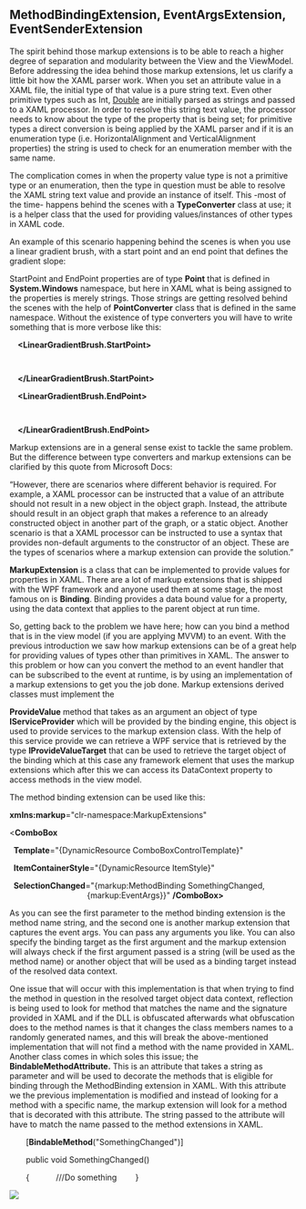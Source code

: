 ﻿
## MethodBindingExtension, EventArgsExtension, EventSenderExtension

The spirit behind those markup extensions is to be able to reach a higher degree of separation and modularity between the View and the ViewModel. Before addressing the idea behind those markup extensions, let us clarify a little bit how the XAML parser work. When you set an attribute value in a XAML file, the initial type of that value is a pure string text. Even other primitive types such as Int, [Double](https://docs.microsoft.com/en-us/dotnet/api/system.double) are initially parsed as strings and passed to a XAML processor. In order to resolve this string text value, the processor needs to know about the type of the property that is being set; for primitive types a direct conversion is being applied by the XAML parser and if it is an enumeration type (i.e. HorizontalAlignment and VerticalAlignment properties) the string is used to check for an enumeration member with the same name. 

The complication comes in when the property value type is not a primitive type or an enumeration, then the type in question must be able to resolve the XAML string text value and provide an instance of itself. This -most of the time- happens behind the scenes with a **TypeConverter** class at use; it is a helper class that the used for providing values/instances of other types in XAML code. 

An example of this scenario happening behind the scenes is when you use a linear gradient brush, with a start point and an end point that defines the gradient slope:

**<LinearGradientBrush StartPoint="0,0" EndPoint="1,1"/>**


StartPoint and EndPoint properties are of type **Point** that is defined in **System.Windows** namespace, but here in XAML what is being assigned to the properties is merely strings. Those strings are getting resolved behind the scenes with the help of **PointConverter** class that is defined in the same namespace. Without the existence of type converters you will have to write something that is more verbose like this:

**<LinearGradientBrush>**

`  `**<LinearGradientBrush.StartPoint>**

`    `**<Point X="0" Y="0"/>**

`  `**</LinearGradientBrush.StartPoint>**

`  `**<LinearGradientBrush.EndPoint>**

`    `**<Point X="1" Y="1"/>**

`  `**</LinearGradientBrush.EndPoint>**

**</LinearGradientBrush>**




Markup extensions are in a general sense exist to tackle the same problem. But the difference between type converters and markup extensions can be clarified by this quote from Microsoft Docs: 

“However, there are scenarios where different behavior is required. For example, a XAML processor can be instructed that a value of an attribute should not result in a new object in the object graph. Instead, the attribute should result in an object graph that makes a reference to an already constructed object in another part of the graph, or a static object. Another scenario is that a XAML processor can be instructed to use a syntax that provides non-default arguments to the constructor of an object. These are the types of scenarios where a markup extension can provide the solution.”


**MarkupExtension** is a class that can be implemented to provide values for properties in XAML. There are a lot of markup extensions that is shipped with the WPF framework and anyone used them at some stage, the most famous on is **Binding**. Binding provides a data bound value for a property, using the data context that applies to the parent object at run time.

So, getting back to the problem we have here; how can you bind a method that is in the view model (if you are applying MVVM) to an event. With the previous introduction we saw how markup extensions can be of a great help for providing values of types other than primitives in XAML. The answer to this problem or how can you convert the method to an event handler that can be subscribed to the event at runtime, is by using an implementation of a markup extensions to get you the job done. Markup extensions derived classes must implement the 


**ProvideValue** method that takes as an argument an object of type **IServiceProvider** which will be provided by the binding engine, this object is used to provide services to the markup extension class. With the help of this service provide we can retrieve a WPF service that is retrieved by the type **IProvideValueTarget** that can be used to retrieve the target object of the binding which at this case any framework element that uses the markup extensions which after this we can access its DataContext property to access methods in the view model.

The method binding extension can be used like this: 

**xmlns:markup**="clr-namespace:MarkupExtensions"

<**ComboBox** 

` `**Template**="{DynamicResource ComboBoxControlTemplate}"

` `**ItemContainerStyle**="{DynamicResource ItemStyle}" 

` `**SelectionChanged**="{markup:MethodBinding SomethingChanged,  
`                   `{markup:EventArgs}}" **/ComboBox>**


As you can see the first parameter to the method binding extension is the method name string, and the second one is another markup extension that captures the event args. You can pass any arguments you like. You can also specify the binding target as the first argument and the markup extension will always check if the first argument passed is a string (will be used as the method name) or another object that will be used as a binding target instead of the resolved data context.


One issue that will occur with this implementation is that when trying to find the method in question in the resolved target object data context, reflection is being used to look for method that matches the name and the signature provided in XAML and if the DLL is obfuscated afterwards what obfuscation does to the method names is that it changes the class members names to a randomly generated names, and this will break the above-mentioned implementation that will not find a method with the name provided in XAML. Another class comes in which soles this issue; the **BindableMethodAttribute.** This is an attribute that takes a string as parameter and will be used to decorate the methods that is eligible for binding through the MethodBinding extension in XAML. With this attribute we the previous implementation is modified and instead of looking for a method with a specific name, the markup extension will look for a method that is decorated with this attribute. The string passed to the attribute will have to match the name passed to the method extensions in XAML.

`    `[**BindableMethod**("SomethingChanged")]

`    `public void SomethingChanged()

`    `{
`      `///Do something
`    `}

![](Aspose.Words.09c701a4-8860-4a85-a7d5-270e86a02371.001.png)

